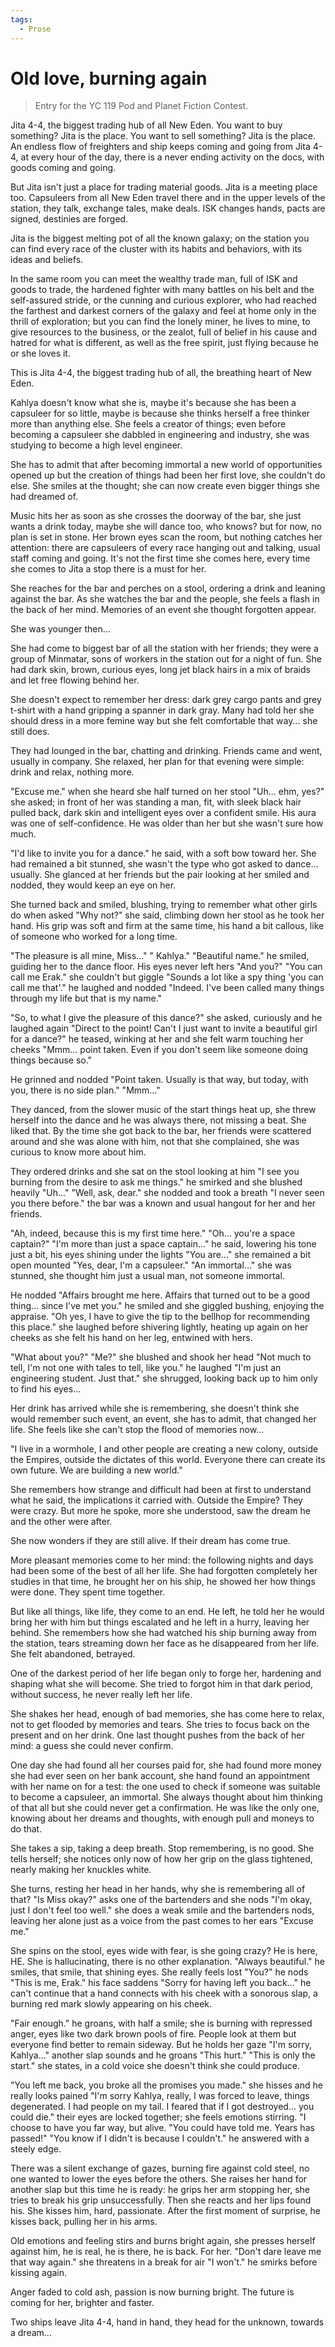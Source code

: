 ```yaml
---
tags:
  - Prose
---
```


# Old love, burning again

> Entry for the YC 119 Pod and Planet Fiction Contest.

Jita 4-4, the biggest trading hub of all New Eden. You want to buy something? Jita is the place. You want to sell something? Jita is the place. An endless flow of freighters and ship keeps coming and going from Jita 4-4, at every hour of the day, there is a never ending activity on the docs, with goods coming and going.

But Jita isn't just a place for trading material goods. Jita is a meeting place too. Capsuleers from all New Eden travel there and in the upper levels of the station, they talk, exchange tales, make deals. ISK changes hands, pacts are signed, destinies are forged.

Jita is the biggest melting pot of all the known galaxy; on the station you can find every race of the cluster with its habits and behaviors, with its ideas and beliefs.

In the same room you can meet the wealthy trade man, full of ISK and goods to trade, the hardened fighter with many battles on his belt and the self-assured stride, or the cunning and curious explorer, who had reached the farthest and darkest corners of the galaxy and feel at home only in the thrill of exploration; but you can find the lonely miner, he lives to mine, to give resources to the business, or the zealot, full of belief in his cause and hatred for what is different, as well as the free spirit, just flying because he or she loves it.

This is Jita 4-4, the biggest trading hub of all, the breathing heart of New Eden.


Kahlya doesn't know what she is, maybe it's because she has been a capsuleer for so little, maybe is because she thinks herself a free thinker more than anything else. She feels a creator of things; even before becoming a capsuleer she dabbled in engineering and industry, she was studying to become a high level engineer.

She has to admit that after becoming immortal a new world of opportunities opened up but the creation of things had been her first love, she couldn't do else. She smiles at the thought; she can now create even bigger things she had dreamed of.

Music hits her as soon as she crosses the doorway of the bar, she just wants a drink today, maybe she will dance too, who knows? but for now, no plan is set in stone. Her brown eyes scan the room, but nothing catches her attention: there are capsuleers of every race hanging out and talking, usual staff coming and going. It's not the first time she comes here, every time she comes to Jita a stop there is a must for her.

She reaches for the bar and perches on a stool, ordering a drink and leaning against the bar. As she watches the bar and the people, she feels a flash in the back of her mind. Memories of an event she thought forgotten appear.

She was younger then...

She had come to biggest bar of all the station with her friends; they were a group of Minmatar, sons of workers in the station out for a night of fun. She had dark skin, brown, curious eyes, long jet black hairs in a mix of braids and let free flowing behind her.

She doesn't expect to remember her dress: dark grey cargo pants and grey t-shirt with a hand gripping a spanner in dark gray. Many had told her she should dress in a more femine way but she felt comfortable that way... she still does.

They had lounged in the bar, chatting and drinking. Friends came and went, usually in company. She relaxed, her plan for that evening were simple: drink and relax, nothing more.

"Excuse me." when she heard she half turned on her stool "Uh... ehm, yes?" she asked; in front of her was standing a man, fit, with sleek black hair pulled back, dark skin and intelligent eyes over a confident smile. His aura was one of self-confidence. He was older than her but she wasn't sure how much.

"I'd like to invite you for a dance." he said, with a soft bow toward her. She had remained a bit stunned, she wasn't the type who got asked to dance... usually. She glanced at her friends but the pair looking at her smiled and nodded, they would keep an eye on her.

She turned back and smiled, blushing, trying to remember what other girls do when asked "Why not?" she said, climbing down her stool as he took her hand. His grip was soft and firm at the same time, his hand a bit callous, like of someone who worked for a long time.

"The pleasure is all mine, Miss..." " Kahlya." "Beautiful name." he smiled, guiding her to the dance floor. His eyes never left hers "And you?" "You can call me Erak." she couldn't but giggle "Sounds a lot like a spy thing 'you can call me that'." he laughed and nodded "Indeed. I've been called many things through my life but that is my name."

"So, to what I give the pleasure of this dance?" she asked, curiously and he laughed again "Direct to the point! Can't I just want to invite a beautiful girl for a dance?" he teased, winking at her and she felt warm touching her cheeks "Mmm... point taken. Even if you don't seem like someone doing things because so."

He grinned and nodded "Point taken. Usually is that way, but today, with you, there is no side plan." "Mmm..."

They danced, from the slower music of the start things heat up, she threw herself into the dance and he was always there, not missing a beat. She liked that. By the time she got back to the bar, her friends were scattered around and she was alone with him, not that she complained, she was curious to know more about him.

They ordered drinks and she sat on the stool looking at him "I see you burning from the desire to ask me things." he smirked and she blushed heavily "Uh..." "Well, ask, dear." she nodded and took a breath "I never seen you there before." the bar was a known and usual hangout for her and her friends.

"Ah, indeed, because this is my first time here." "Oh... you're a space captain?" "I'm more than just a space captain..." he said, lowering his tone just a bit, his eyes shining under the lights "You are..." she remained a bit open mounted "Yes, dear, I'm a capsuleer." "An immortal..." she was stunned, she thought him just a usual man, not someone immortal.

He nodded "Affairs brought me here. Affairs that turned out to be a good thing... since I've met you." he smiled and she giggled bushing, enjoying the appraise. "Oh yes, I have to give the tip to the bellhop for recommending this place." she laughed before shivering lightly, heating up again on her cheeks as she felt his hand on her leg, entwined with hers.

"What about you?" "Me?" she blushed and shook her head "Not much to tell, I'm not one with tales to tell, like you." he laughed "I'm just an engineering student. Just that." she shrugged, looking back up to him only to find his eyes...


Her drink has arrived while she is remembering, she doesn't think she would remember such event, an event, she has to admit, that changed her life. She feels like she can't stop the flood of memories now...


"I live in a wormhole, I and other people are creating a new colony, outside the Empires, outside the dictates of this world. Everyone there can create its own future. We are building a new world."

She remembers how strange and difficult had been at first to understand what he said, the implications it carried with. Outside the Empire? They were crazy. But more he spoke, more she understood, saw the dream he and the other were after.

She now wonders if they are still alive. If their dream has come true.

More pleasant memories come to her mind: the following nights and days had been some of the best of all her life. She had forgotten completely her studies in that time, he brought her on his ship, he showed her how things were done. They spent time together.

But like all things, like life, they come to an end. He left, he told her he would bring her with him but things escalated and he left in a hurry, leaving her behind. She remembers how she had watched his ship burning away from the station, tears streaming down her face as he disappeared from her life. She felt abandoned, betrayed.

One of the darkest period of her life began only to forge her, hardening and shaping what she will become. She tried to forgot him in that dark period, without success, he never really left her life.

She shakes her head, enough of bad memories, she has come here to relax, not to get flooded by memories and tears. She tries to focus back on the present and on her drink. One last thought pushes from the back of her mind: a guess she could never confirm.

One day she had found all her courses paid for, she had found more money she had ever seen on her bank account, she hand found an appointment with her name on for a test: the one used to check if someone was suitable to become a capsuleer, an immortal. She always thought about him thinking of that all but she could never get a confirmation. He was like the only one, knowing about her dreams and thoughts, with enough pull and moneys to do that.

She takes a sip, taking a deep breath. Stop remembering, is no good. She tells herself; she notices only now of how her grip on the glass tightened, nearly making her knuckles white.

She turns, resting her head in her hands, why she is remembering all of that? "Is Miss okay?" asks one of the bartenders and she nods "I'm okay, just I don't feel too well." she does a weak smile and the bartenders nods, leaving her alone just as a voice from the past comes to her ears "Excuse me."

She spins on the stool, eyes wide with fear, is she going crazy? He is here, HE. She is hallucinating, there is no other explanation. "Always beautiful." he smiles, that smile, that shining eyes. She really feels lost "You?" he nods "This is me, Erak." his face saddens "Sorry for having left you back..." he can't continue that a hand connects with his cheek with a sonorous slap, a burning red mark slowly appearing on his cheek.

"Fair enough." he groans, with half a smile; she is burning with repressed anger, eyes like two dark brown pools of fire. People look at them but everyone find better to remain sideway. But he holds her gaze "I'm sorry, Kahlya..." another slap sounds and he groans "This hurt." "This is only the start." she states, in a cold voice she doesn't think she could produce.

"You left me back, you broke all the promises you made." she hisses and he really looks pained "I'm sorry Kahlya, really, I was forced to leave, things degenerated. I had people on my tail. I feared that if I got destroyed... you could die." their eyes are locked together; she feels emotions stirring. "I choose to have you far way, but alive. "You could have told me. Years has passed!" "You know if I didn't is because I couldn't." he answered with a steely edge.

There was a silent exchange of gazes, burning fire against cold steel, no one wanted to lower the eyes before the others. She raises her hand for another slap but this time he is ready: he grips her arm stopping her, she tries to break his grip unsuccessfully. Then she reacts and her lips found his. She kisses him, hard, passionate. After the first moment of surprise, he kisses back, pulling her in his arms.

Old emotions and feeling stirs and burns bright again, she presses herself against him, he is real, he is there, he is back. For her. "Don't dare leave me that way again." she threatens in a break for air "I won't." he smirks before kissing again.

Anger faded to cold ash, passion is now burning bright. The future is coming for her, brighter and faster.


Two ships leave Jita 4-4, hand in hand, they head for the unknown, towards a dream...